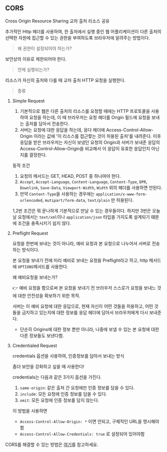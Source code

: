 ## CORS

Cross Origin Resource Sharing
교차 출처 리소스 공유

추가적인 Http 헤더를 사용하여, 한 출처에서 실행 중인 웹 어플리케이션이 다른 출처의 선택한 자원에 접근할 수 있는 권한을 부여하도록 브라우저에 알려주는 방법이다.

> 왜 권한이 설정되어야 하는가?

보안상의 이유로 제한되어야 한다.

> 언제 실행되는가?

리소스가 자신의 출처와 다를 때 교차 출처 HTTP 요청을 실행한다.



> 종류

1. Simple Request
   1. 기본적으로 웹은 다른 출처의 리소스를 요청할 때에는 HTTP 프로토콜을 사용하여 요청을 하는데, 이 때 브라우저는 요청 헤더를 Origin 필드에 요청을 보내는 출처를 담아서 전송한다.
   2. 서버는 요청에 대한 응답을 하는데, 응다 헤더에 Access-Control-Allow-Origin 이라는 값에 '이 리소스를 접근핳는 것이 허용된 출처'를 내려준다.
      이후 응답을 받은 브라우저는 자신이 보냈던 요청의 Origin과 서버가 보내준 응답의 Access-Control-Allow-Origin을 비교해서 이 응답이 유효한 응답인지 아닌지를 결정한다.

   

   동작 조건

   1. 요청의 메서드는 GET, HEAD, POST 중 하나여야 한다.
   2. `Accept`, `Accept-Language`, `Content-Language`, `Content-Type`, `DPR`, `Downlink`, `Save-Data`, `Viewport-Width`, `Width` 외의 헤더를 사용하면 안된다.
   3. 만약 `Content-Type`을 사용하는 경우에는 `application/x-www-form-urlencoded`, `mutipart/form-data`, `text/plain` 만 허용된다.


   1,2번 조건은 뭐 문나하게 기본적으로 만날 수 있는 경우들이다.
   하지만 3번은 오늘날 요청에서는 `text/xml`이나 `application/json` 타입을 가지도록 설계되기 떄문에 조건을 충족시키기 쉽지 않다.



2. Preflight Request

   요청을 한번에 보내는 것이 아니라, 예비 요청과 본 요청으로 나누어서 서버로 전송하는 방식이다.

   본 요청을 보내기 전에 미리 예비로 보내는 요청을 Preflight라고 하고, http 메서드에 `OPTIONS`메서드를 사용한다.

   

   왜 예비요청을 보내는가?

   👉 예비 요청을 함으로써 본 요청을 보내기 전 브라우저 스스로가 요청을 보내느 것에 대한 안전성을 확보하기 위한 목적.

   서버는 이 예비 요청에 대한 응답으로, 현재 자신이 어떤 것들을 허용하고, 어떤 것들을 금지하고 있는지에 대한 정보를 응답 헤더에 담아서 브라우저에게 다시 보내준다.

   + 단순히 Origins에 대한 정보 뿐만 아니라, 나중에 보낼 수 있는 본 요청에 대한 다른 정보들도 보낸다함.

   

3. Credentialed Request

   credentials 옵션을 사용하여, 인증정보를 담아서 보내는 방식

   좀더 보안을 강화하고 싶을 때 사용한다!

   

   credentials는 다음과 같은 3가지 옵션을 가진다.

   	1. `same-origin`: 같은 출처 간 요청에만 인증 정보를 담을 수 있다.
   	2. `include`: 모든 요청에 인증 정보를 담을 수 있다.
   	3. `omit`: 모든 요청에 인증 정보를 담지 않는다.

   

   이 방법을 사용하면 

   - `Access-Control-Allow-Origin: *` 이면 안되고, 구체적인 URL을 명시해야함
   - `Access-Control-Allow-Credentials: true` 로 설정되어 있어야함



CORS를 해결할 수 있는 방법은 [여기](https://evan-moon.github.io/2020/05/21/about-cors/#credentialed-request)를 참고하세요.

